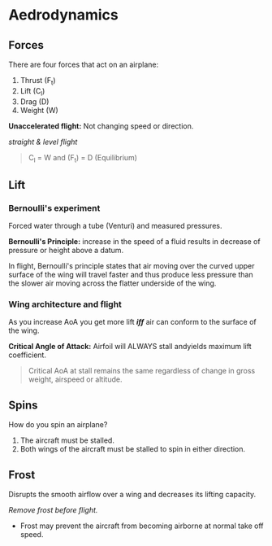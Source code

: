 # Aedrodynamics

## Forces

There are four forces that act on an airplane:

1. Thrust (F<sub>t</sub>)
2. Lift (C<sub>l</sub>)
3. Drag (D)
4. Weight (W)

**Unaccelerated flight:** Not changing speed or direction.

_straight & level flight_

> C<sub>l</sub> = W and (F<sub>t</sub>) = D (Equilibrium)

## Lift

### Bernoulli's experiment

Forced water through a tube (Venturi) and measured pressures.

**Bernoulli's Principle:** increase in the speed of a fluid results in decrease of pressure or height above a datum.

In flight, Bernoulli's principle states that air moving over the curved upper surface of the wing will travel faster and thus produce less pressure than the slower air moving across the flatter underside of the wing.

### Wing architecture and flight

As you increase AoA you get more lift _**iff**_ air can conform to the surface of the wing.

**Critical Angle of Attack:** Airfoil will ALWAYS stall andyields maximum lift coefficient.

> Critical AoA at stall remains the same regardless of change in gross weight, airspeed or altitude.

## Spins

How do you spin an airplane?

1. The aircraft must be stalled.
2. Both wings of the aircraft must be stalled to spin in either direction.

## Frost

Disrupts the smooth airflow over a wing and decreases its lifting capacity.

_Remove frost before flight._

- Frost may prevent the aircraft from becoming airborne at normal take off speed.
